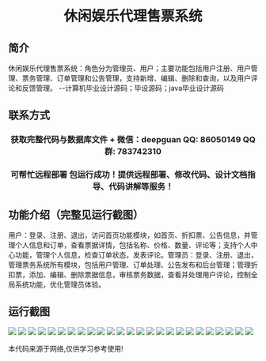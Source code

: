 <p><h1 align="center">休闲娱乐代理售票系统</h1></p>

## 简介
休闲娱乐代理售票系统：角色分为管理员、用户；主要功能包括用户注册、用户管理、票务管理、订单管理和公告管理，支持新增、编辑、删除和查询，以及用户评论和反馈管理。    --计算机毕业设计源码；毕设源码；java毕业设计源码


## 联系方式
<p><h3 align="center">获取完整代码与数据库文件 + 微信：deepguan QQ: 86050149 QQ群: 783742310</h3></p>
<p><h3 align="center">可帮忙远程部署 包运行成功！提供远程部署、修改代码、设计文档指导、代码讲解等服务！</h3></p>

## 功能介绍（完整见运行截图）
用户：登录、注册、退出，访问首页功能模块，如首页、折扣票、公告信息，并管理个人信息和订单，查看票据详情，包括名称、价格、数量、评论等；支持个人中心功能，管理个人信息，检查订单状态，发表评论。管理员：登录、注册、退出，管理票务系统所有模块，包括用户管理、订单处理、公告发布和后台管理；管理折扣票，添加、编辑、删除票据信息，审核票务数据，查看并处理用户评论，控制全局系统功能，优化管理员体验。


## 运行截图
![](https://bs-1329754181.cos.ap-shanghai.myqcloud.com/spring/LeisureTicketingSystem/img/001.jpg)
![](https://bs-1329754181.cos.ap-shanghai.myqcloud.com/spring/LeisureTicketingSystem/img/002.jpg)
![](https://bs-1329754181.cos.ap-shanghai.myqcloud.com/spring/LeisureTicketingSystem/img/003.jpg)
![](https://bs-1329754181.cos.ap-shanghai.myqcloud.com/spring/LeisureTicketingSystem/img/004.jpg)
![](https://bs-1329754181.cos.ap-shanghai.myqcloud.com/spring/LeisureTicketingSystem/img/005.jpg)
![](https://bs-1329754181.cos.ap-shanghai.myqcloud.com/spring/LeisureTicketingSystem/img/006.jpg)
![](https://bs-1329754181.cos.ap-shanghai.myqcloud.com/spring/LeisureTicketingSystem/img/007.jpg)
![](https://bs-1329754181.cos.ap-shanghai.myqcloud.com/spring/LeisureTicketingSystem/img/008.jpg)
![](https://bs-1329754181.cos.ap-shanghai.myqcloud.com/spring/LeisureTicketingSystem/img/009.jpg)
![](https://bs-1329754181.cos.ap-shanghai.myqcloud.com/spring/LeisureTicketingSystem/img/010.jpg)
![](https://bs-1329754181.cos.ap-shanghai.myqcloud.com/spring/LeisureTicketingSystem/img/011.jpg)
![](https://bs-1329754181.cos.ap-shanghai.myqcloud.com/spring/LeisureTicketingSystem/img/012.jpg)
![](https://bs-1329754181.cos.ap-shanghai.myqcloud.com/spring/LeisureTicketingSystem/img/013.jpg)
![](https://bs-1329754181.cos.ap-shanghai.myqcloud.com/spring/LeisureTicketingSystem/img/014.jpg)
![](https://bs-1329754181.cos.ap-shanghai.myqcloud.com/spring/LeisureTicketingSystem/img/015.jpg)
![](https://bs-1329754181.cos.ap-shanghai.myqcloud.com/spring/LeisureTicketingSystem/img/016.jpg)
![](https://bs-1329754181.cos.ap-shanghai.myqcloud.com/spring/LeisureTicketingSystem/img/017.jpg)
![](https://bs-1329754181.cos.ap-shanghai.myqcloud.com/spring/LeisureTicketingSystem/img/018.jpg)
![](https://bs-1329754181.cos.ap-shanghai.myqcloud.com/spring/LeisureTicketingSystem/img/019.jpg)
![](https://bs-1329754181.cos.ap-shanghai.myqcloud.com/spring/LeisureTicketingSystem/img/020.jpg)
![](https://bs-1329754181.cos.ap-shanghai.myqcloud.com/spring/LeisureTicketingSystem/img/021.jpg)
![](https://bs-1329754181.cos.ap-shanghai.myqcloud.com/spring/LeisureTicketingSystem/img/022.jpg)
![](https://bs-1329754181.cos.ap-shanghai.myqcloud.com/spring/LeisureTicketingSystem/img/023.jpg)
![](https://bs-1329754181.cos.ap-shanghai.myqcloud.com/spring/LeisureTicketingSystem/img/024.jpg)
![](https://bs-1329754181.cos.ap-shanghai.myqcloud.com/spring/LeisureTicketingSystem/img/025.jpg)

<p>本代码来源于网络,仅供学习参考使用!</p>
